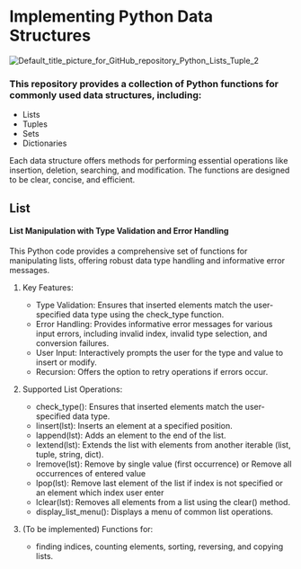 # Implementing Python Data Structures

![Default_title_picture_for_GitHub_repository_Python_Lists_Tuple_2](https://github.com/pgnikolov/implementing-python-data-structures/assets/151896883/e21970fa-c162-4dea-aef6-f5d46585b818)

### This repository provides a collection of Python functions for commonly used data structures, including:

* Lists
* Tuples
* Sets
* Dictionaries

Each data structure offers methods for performing essential operations like insertion, deletion, searching, and modification. 
The functions are designed to be clear, concise, and efficient.

## List

#### List Manipulation with Type Validation and Error Handling

This Python code provides a comprehensive set of functions for manipulating lists, offering robust data type handling and informative error messages.

1. Key Features:

   - Type Validation: Ensures that inserted elements match the user-specified data type using the check_type function. 
   - Error Handling: Provides informative error messages for various input errors, including invalid index, invalid type selection, and conversion failures.
   - User Input: Interactively prompts the user for the type and value to insert or modify.
   - Recursion: Offers the option to retry operations if errors occur.

2. Supported List Operations:
   - check_type(): Ensures that inserted elements match the user-specified data type.
   - linsert(lst): Inserts an element at a specified position.
   - lappend(lst): Adds an element to the end of the list.
   - lextend(lst): Extends the list with elements from another iterable (list, tuple, string, dict).
   - lremove(lst): Remove by single value (first occurrence) or Remove all occurrences of entered value
   - lpop(lst): Remove last element of the list if index is not specified or an element which index user enter
   - lclear(lst): Removes all elements from a list using the clear() method.
   - display_list_menu(): Displays a menu of common list operations.

3. (To be implemented)  Functions for:
   - finding indices, counting elements, sorting, reversing, and copying lists.


